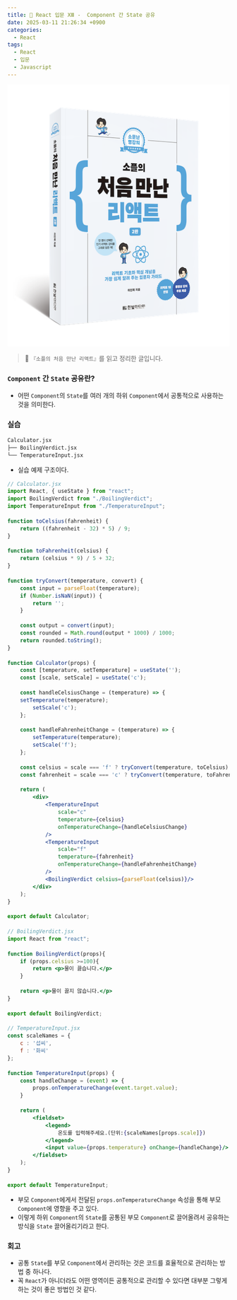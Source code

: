 ```yaml
---
title: 🌌 React 입문 XⅢ -  Component 간 State 공유
date: 2025-03-11 21:26:34 +0900
categories:
  - React
tags:
  - React
  - 입문
  - Javascript
---
```

![Pasted_image_20250522211144.png](/assets/image/Pasted_image_20250522211144.png)
> 📘 `『소플의 처음 만난 리액트』`를 읽고 정리한 글입니다.

### `Component` 간 `State` 공유란?
- 어떤 `Component`의 `State`를 여러 개의 하위 `Component`에서 공통적으로 사용하는 것을 의미한다.


### 실습
```bash
Calculator.jsx
├── BoilingVerdict.jsx
└── TemperatureInput.jsx
```
- 실습 예제 구조이다.

```jsx
// Calculator.jsx
import React, { useState } from "react";
import BoilingVerdict from "./BoilingVerdict";
import TemperatureInput from "./TemperatureInput";

function toCelsius(fahrenheit) {
	return ((fahrenheit - 32) * 5) / 9;
}

function toFahrenheit(celsius) {
	return (celsius * 9) / 5 + 32;
}

function tryConvert(temperature, convert) {
	const input = parseFloat(temperature);
	if (Number.isNaN(input)) {
		return '';
	}
	
	const output = convert(input);
	const rounded = Math.round(output * 1000) / 1000;
	return rounded.toString();
}

function Calculator(props) {
	const [temperature, setTemperature] = useState('');
	const [scale, setScale] = useState('c');
	
	const handleCelsiusChange = (temperature) => {
	setTemperature(temperature);
		setScale('c');
	};
	
	const handleFahrenheitChange = (temperature) => {
		setTemperature(temperature);
		setScale('f');
	};
	
	const celsius = scale === 'f' ? tryConvert(temperature, toCelsius) : temperature;
	const fahrenheit = scale === 'c' ? tryConvert(temperature, toFahrenheit) : temperature;
	
	return (
		<div>
			<TemperatureInput
				scale="c"
				temperature={celsius}
				onTemperatureChange={handleCelsiusChange}
			/>
			<TemperatureInput
				scale="f"
				temperature={fahrenheit}
				onTemperatureChange={handleFahrenheitChange}
			/>
			<BoilingVerdict celsius={parseFloat(celsius)}/>
		</div>
	);
}

export default Calculator;

// BoilingVerdict.jsx
import React from "react";

function BoilingVerdict(props){
	if (props.celsius >=100){
		return <p>물이 끓습니다.</p>
	}
	
	return <p>물이 끓지 않습니다.</p>
}

export default BoilingVerdict;

// TemperatureInput.jsx
const scaleNames = {
	c : '섭씨',
	f : '화씨'
};

function TemperatureInput(props) {
	const handleChange = (event) => {
		props.onTemperatureChange(event.target.value);
	}
	
	return (
		<fieldset>
			<legend>
				온도를 입력해주세요.(단위:{scaleNames[props.scale]})
			</legend>
			<input value={props.temperature} onChange={handleChange}/>
		</fieldset>
	);
}

export default TemperatureInput;
```
- 부모 `Component`에게서 전달된 `props.onTemperatureChange` 속성을 통해 부모 `Component`에 영향을 주고 있다.
- 이렇게 하위 `Component`의 `State`를 공통된 부모 `Component`로 끌어올려서 공유하는 방식을 `State` 끌어올리기라고 한다.


### 회고
- 공통 `State`를 부모 `Component`에서 관리하는 것은 코드를 효율적으로 관리하는 방법 중 하나다.  
- 꼭 `React`가 아니더라도 어떤 영역이든 공통적으로 관리할 수 있다면 대부분 그렇게 하는 것이 좋은 방법인 것 같다.